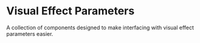 # Visual Effect Parameters
A collection of components designed to make interfacing with visual effect parameters easier.